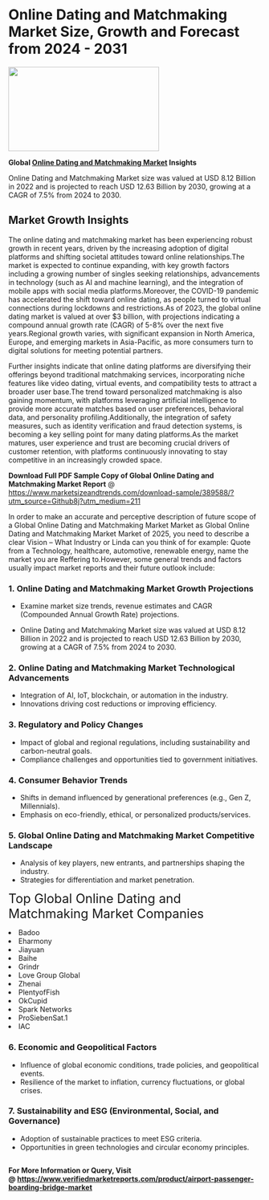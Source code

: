 <H1>Online Dating and Matchmaking Market Size, Growth and Forecast from 2024 - 2031</H1><img class="aligncenter size-medium wp-image-584254" src="https://thirdeyenews.in/wp-content/uploads/2024/09/Global-Market-Research-300x168.jpeg" alt="" width="300" height="168" /><p><strong>Global&nbsp;<a href="https://www.marketsizeandtrends.com/download-sample/389588/?utm_source=Github8j?utm_medium=211">Online Dating and Matchmaking Market</a> Insights</strong></p><p>Online Dating and Matchmaking Market size was valued at USD 8.12 Billion in 2022 and is projected to reach USD 12.63 Billion by 2030, growing at a CAGR of 7.5% from 2024 to 2030.</p><p><h2>Market Growth Insights</h2> <p>The online dating and matchmaking market has been experiencing robust growth in recent years, driven by the increasing adoption of digital platforms and shifting societal attitudes toward online relationships.The market is expected to continue expanding, with key growth factors including a growing number of singles seeking relationships, advancements in technology (such as AI and machine learning), and the integration of mobile apps with social media platforms.Moreover, the COVID-19 pandemic has accelerated the shift toward online dating, as people turned to virtual connections during lockdowns and restrictions.As of 2023, the global online dating market is valued at over $3 billion, with projections indicating a compound annual growth rate (CAGR) of 5-8% over the next five years.Regional growth varies, with significant expansion in North America, Europe, and emerging markets in Asia-Pacific, as more consumers turn to digital solutions for meeting potential partners.</p> <p>Further insights indicate that online dating platforms are diversifying their offerings beyond traditional matchmaking services, incorporating niche features like video dating, virtual events, and compatibility tests to attract a broader user base.The trend toward personalized matchmaking is also gaining momentum, with platforms leveraging artificial intelligence to provide more accurate matches based on user preferences, behavioral data, and personality profiling.Additionally, the integration of safety measures, such as identity verification and fraud detection systems, is becoming a key selling point for many dating platforms.As the market matures, user experience and trust are becoming crucial drivers of customer retention, with platforms continuously innovating to stay competitive in an increasingly crowded space.</p> <p><span class=""><strong>Download Full PDF Sample Copy of Global Online Dating and Matchmaking Market Report</strong> @ <a href="https://www.marketsizeandtrends.com/download-sample/389588/?utm_source=Github8j?utm_medium=211" target="_blank">https://www.marketsizeandtrends.com/download-sample/389588/?utm_source=Github8j?utm_medium=211</a></span></p><p>In order to make an accurate and perceptive description of future scope of a Global&nbsp;Online Dating and Matchmaking Market Market as Global&nbsp;Online Dating and Matchmaking Market Market of 2025, you need to describe a clear Vision &ndash; What Industry or Linda can you think of for example: Quote from a Technology, healthcare, automotive, renewable energy, name the market you are Reffering to.However, some general trends and factors usually impact market reports and their future outlook include:</p><h3>1.&nbsp;<strong>Online Dating and Matchmaking Market Growth Projections</strong></h3><ul><li>Examine market size trends, revenue estimates and CAGR (Compounded Annual Growth Rate) projections.</li><li><p>Online Dating and Matchmaking Market size was valued at USD 8.12 Billion in 2022 and is projected to reach USD 12.63 Billion by 2030, growing at a CAGR of 7.5% from 2024 to 2030.</p></li></ul><h3>2.&nbsp;<strong>Online Dating and Matchmaking Market Technological Advancements</strong></h3><ul><li>Integration of AI, IoT, blockchain, or automation in the industry.</li><li>Innovations driving cost reductions or improving efficiency.</li></ul><h3>3.&nbsp;<strong>Regulatory and Policy Changes</strong></h3><ul><li>Impact of global and regional regulations, including sustainability and carbon-neutral goals.</li><li>Compliance challenges and opportunities tied to government initiatives.</li></ul><h3>4.&nbsp;<strong>Consumer Behavior Trends</strong></h3><ul><li>Shifts in demand influenced by generational preferences (e.g., Gen Z, Millennials).</li><li>Emphasis on eco-friendly, ethical, or personalized products/services.</li></ul><h3>5.&nbsp;<strong>Global Online Dating and Matchmaking Market Competitive Landscape</strong></h3><ul><li>Analysis of key players, new entrants, and partnerships shaping the industry.</li><li>Strategies for differentiation and market penetration.</li></ul><p data-pm-slice="1 1 []"><span style="color: inherit; font-family: inherit; font-size: 25px;">Top Global Online Dating and Matchmaking Market Companies</span></p><div class="" data-test-id=""><p><li>Badoo</li><li> Eharmony</li><li> Jiayuan</li><li> Baihe</li><li> Grindr</li><li> Love Group Global</li><li> Zhenai</li><li> PlentyofFish</li><li> OkCupid</li><li> Spark Networks</li><li> ProSiebenSat.1</li><li> IAC</li></p></div><h3>6.&nbsp;<strong>Economic and Geopolitical Factors</strong></h3><ul><li>Influence of global economic conditions, trade policies, and geopolitical events.</li><li>Resilience of the market to inflation, currency fluctuations, or global crises.</li></ul><h3>7.&nbsp;<strong>Sustainability and ESG (Environmental, Social, and Governance)</strong></h3><ul><li>Adoption of sustainable practices to meet ESG criteria.</li><li>Opportunities in green technologies and circular economy principles.</li></ul><h2><strong style="font-size: 14px;">For More Information or Query, Visit @&nbsp;</strong><a style="background-color: #ffffff; font-size: 14px;" href="https://www.marketsizeandtrends.com/report/online-dating-and-matchmaking-market/" target="_blank">https://www.verifiedmarketreports.com/product/airport-passenger-boarding-bridge-market</a></h2>